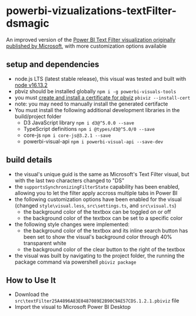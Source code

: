 # powerbi-vizualizations-textFilter-dsmagic
An improved version of the [Power BI Text Filter visualization originally published by Microsoft](https://github.com/microsoft/PowerBI-visuals-TextFilter), with more customization options available

## setup and dependencies
* node.js LTS (latest stable release), this visual was tested and built with [node v16.13.2](https://nodejs.org/download/release/v16.13.2/)
* pbviz should be installed globally `npm i -g powerbi-visuals-tools`
* you must [create and install a certificate for pbviz](https://docs.microsoft.com/en-us/power-bi/developer/visuals/environment-setup?tabs=windows#create-and-install-a-certificate) `pbiviz --install-cert` 
* note: you may need to manually install the generated certifacte
* You must install the following additional development libraries in the build/project folder
  * D3 JavaScript library `npm i d3@^5.0.0 --save`
  * TypeScript definitions `npm i @types/d3@^5.0/0 --save`
  * core-js `npm i core-js@3.2.1 --save`
  * powerbi-visual-api `npm i powerbi-visual-api --save-dev`

## build details
* the visual's unique guid is the same as Microsoft's Text Filter visual, but with the last two characters changed to "DS"
* the `supportsSynchronizingFilterState` capability has been enabled, allowing you to let the filter apply accross multiple tabs in Power BI
* the following customization options have been enabled for the visual (changed `style\visual.less`, `src\settings.ts`, and `src\visual.ts`)
  * the background color of the textbox can be toggled on or off
  * the background color of the textbox can be set to a specific color
* the following style changes were implemented:
  * the background color of the textbox and its inline search button has been set to show the visual's background color through 40% transparent white
  * the background color of the clear button to the right of the textbox
* the visual was built by navigating to the project folder, the running the package command via powershell `pbiviz package`

## How to Use It
* Download the `src\textFilter25A4896A83E0487089E2B90C9AE57CDS.1.2.1.pbiviz` file
* Import the visual to Microsoft Power BI Desktop
